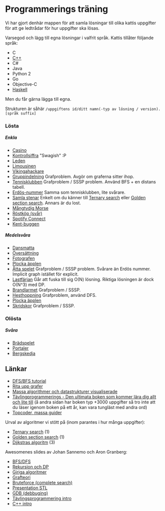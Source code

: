 Programmerings träning
======================

Vi har gjort denhär mappen för att samla lösningar till olika kattis uppgifter 
för att ge ledtrådar för hur uppgifter ska lösas.

Varsegod och lägg till egna lösningar i valfrit språk.
Kattis tillåter följande språk:
* C
* <a href="http://www.cplusplus.com/">C++</a>
* C# 
* Java 
* Python 2 
* Go 
* Objective-C
* [Haskell](http://learnyouahaskell.com/chapters)

Men du får gärna lägga till egna.

Strukturen är såhär `/uppgiftens id/ditt namn(-typ av lösning / version).[språk suffix]`

### Lösta

##### Enkla

 - [Casino](https://po.scrool.se/problems/casino)
 - [Kontrollsiffra](https://po.scrool.se/problems/kontrollsiffra) "Swagish" :P
 - [Leden](https://po.scrool.se/problems/leden)
 - [Limousinen](https://po.scrool.se/problems/limousinen)
 - [Vikingahackare](https://po.scrool.se/problems/vikingahackare)
 - [Gruppindelning](https://po.kattis.com/problems/gruppindelning) Grafproblem. Avgör om graferna sitter ihop.
 - [Tennisklubben](https://po.kattis.com/problems/tennis) Grafproblem / SSSP problem. Använd BFS + en distans tabell.
 - [Erdös-nummer](https://po.kattis.com/problems/erdos) Samma som tennisklubben, lite svårare.
 - [Samla stenar](https://po.scrool.se/problems/samlastenar) Enkelt om du känner till [Ternary search](http://en.wikipedia.org/wiki/Ternary_search) eller [Golden section search](http://en.wikipedia.org/wiki/Golden_section_search). Annars är du lost.
 - [Mångtydig Morse](https://po.scrool.se/problems/morse)
 - [Röstköp (svår)](https://po.kattis.com/problems/rostkophard)
 - [Spotify Connect](https://po.kattis.com/problems/spotifyconnect)
 - [Kent-buggen](https://po.kattis.com/problems/kentbuggen)


##### Medelsvåra

 - [Dansmatta](https://po.scrool.se/problems/dansmatta)
 - [Översättning](https://po.scrool.se/problems/oversattning)
 - [Fotografen](https://po.scrool.se/problems/fotografen)
 - [Plocka äpplen](https://po.kattis.com/problems/apples)
 - [Åtta spelet](https://po.kattis.com/problems/attaspelet) Grafproblem / SSSP problem. Svårare än Erdös nummer. Implicit graph istället för explicit.
 - [Lastfärjan](https://po.scrool.se/problems/lastafarjan) Går att fuska till sig O(N) lösning. Riktiga lösningen är dock O(N^3) med DP.
 - [Brandlarmet](https://po.kattis.com/problems/brandlarmet) Grafproblem / SSSP.
 - [Hesthoppning](https://po.kattis.com/problems/hesthoppning) Grafproblem, använd DFS.
 - [Plocka äpplen](https://po.kattis.com/problems/apples) 
 - [Skridskor](https://po.kattis.com/problems/skridskor) Grafproblem / SSSP.


### Olösta

##### Svåra
 - [Brädspelet](https://po.scrool.se/problem?aid=179)
 - [Portaler](https://po.kattis.com/problems/portaler) 
 - [Bergskedja](https://po.kattis.com/problems/bergskedja)

## Länkar
 
 - [DFS/BFS tutorial](https://www.youtube.com/watch?v=zLZhSSXAwxI)
 - [Rita upp grafer](http://illuminations.nctm.org/Activity.aspx?id=3550)
 - [Massa algorithmer och datastrukturer visualiserade](http://www.comp.nus.edu.sg/~stevenha/visualization/)
 - [Tävlingprogrammerings - Den ultimata boken som kommer lära dig allt och lite till](https://sites.google.com/site/stevenhalim/) (å andra sidan har boken typ +3000 uppgifter så tro inte att du läser igenom boken på ett år, kan vara tungläst med andra ord) 
 - [Topcoder, massa guider](http://www.topcoder.com/tc?d1=tutorials&d2=alg_index&module=Static)


Urval av algoritmer vi stött på (inom parantes i hur många uppgifter):

 - [Ternary search](http://en.wikipedia.org/wiki/Ternary_search) (1)
 - [Golden section search](http://en.wikipedia.org/wiki/Golden_section_search) (1)
 - [Dijkstras algoritm](https://www.youtube.com/watch?v=8Ls1RqHCOPw) (3)

Awesomenes slides av Johan Sannemo och Aron Granberg:

 - [BFS/DFS](https://docs.google.com/presentation/d/1-ypeGvMyR1Btxp2O2H0HOn8A-5ziTKQ5W132xTJLe4k/edit?usp=drive_web)
 - [Rekursion och DP](https://docs.google.com/presentation/d/1860ob2XMpu0p0j1Z_DMZK2vgSt8bGYPIqKk0RQTRhcY/edit?usp=drive_web)
 - [Giriga algoritmer](https://docs.google.com/presentation/d/18InEII_CO-h2kb31BCmVk5fmcWlc4oUJ6dgiJOyJW1o/edit?usp=drive_web)
 - [Grafteori](https://docs.google.com/presentation/d/15dIXogh207im8cgTZTnXZ3hXB8y0YE5OxAKVYcUZexI/edit?usp=drive_web)
 - [Bruteforce (complete search)](https://docs.google.com/presentation/d/1ScPMm7pzwEBeQ6feH77aJON0iyCuow6CurRGvB93KY4/edit?usp=drive_web)
 - [Presentation STL](https://docs.google.com/presentation/d/1MKEftiX8XLq1hh1UipoFstanph46hRmE_5VSv0yiMmA/edit)
 - [GDB (debbuging)](https://docs.google.com/presentation/d/1SspYfp3maQP4ZO6fD3sXdU73zn42RHXTpktmGfkT-hI/edit#slide=id.p)
 - [Tävlingsprogrammering intro](https://docs.google.com/presentation/d/1OeUTd3obslhn1t9DG5lZCTfUY5lVHFgnrgSvMly0kz8/edit?usp=drive_web)
 - [C++ intro](https://docs.google.com/presentation/d/1D0574K7FWW9YsPTCSYCSFFkY_qbSY-SEWbk5kK_IVdw/edit?usp=drive_web)



